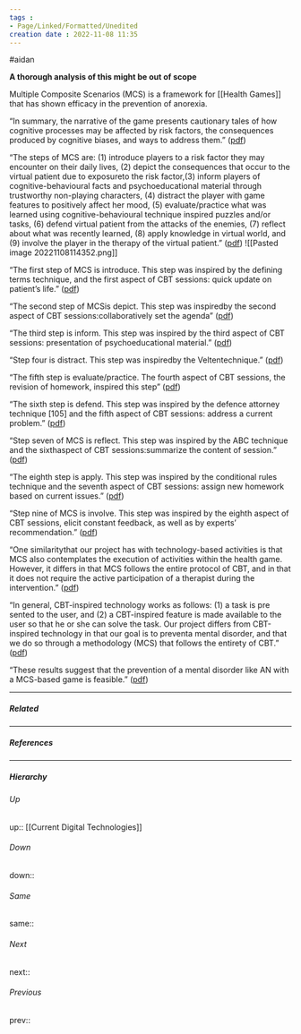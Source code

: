 ```yaml
---
tags :
- Page/Linked/Formatted/Unedited
creation date : 2022-11-08 11:35 
---
```

#aidan 

**A thorough analysis of this might be out of scope**

Multiple Composite Scenarios (MCS) is a framework for [[Health Games]] that has shown efficacy in the prevention of anorexia. 

“In summary, the narrative of the game presents cautionary tales of how cognitive processes may be affected by risk factors, the consequences produced by cognitive biases, and ways to address them.” ([pdf](zotero://open-pdf/library/items/V7EQ44H3?page=7&annotation=JUJKPAB2))

“The steps of MCS are: (1) introduce players to a risk factor they may encounter on their daily lives, (2) depict the consequences that occur to the virtual patient due to exposureto the risk factor,(3) inform players of cognitive-behavioural facts and psychoeducational material through trustworthy non-playing characters, (4) distract the player with game features to positively affect her mood, (5) evaluate/practice what was learned using cognitive-behavioural technique inspired puzzles and/or tasks, (6) defend virtual patient from the attacks of the enemies, (7) reflect about what was recently learned, (8) apply knowledge in virtual world, and (9) involve the player in the therapy of the virtual patient.” ([pdf](zotero://open-pdf/library/items/V7EQ44H3?page=10&annotation=5QINVR9Q))
![[Pasted image 20221108114352.png]]

“The first step of MCS is introduce. This step was inspired by the defining terms technique, and the first aspect of CBT sessions: quick update on patient’s life.” ([pdf](zotero://open-pdf/library/items/V7EQ44H3?page=10&annotation=ZYI6W573))

“The second step of MCSis depict. This step was inspiredby the second aspect of CBT sessions:collaboratively set the agenda” ([pdf](zotero://open-pdf/library/items/V7EQ44H3?page=10&annotation=YP2QSHD5))

“The third step is inform. This step was inspired by the third aspect of CBT sessions: presentation of psychoeducational material.” ([pdf](zotero://open-pdf/library/items/V7EQ44H3?page=10&annotation=Z4JFGYDX))

“Step four is distract. This step was inspiredby the Veltentechnique.” ([pdf](zotero://open-pdf/library/items/V7EQ44H3?page=10&annotation=7FSMPHZ2))

“The fifth step is evaluate/practice. The fourth aspect of CBT sessions, the revision of homework, inspired this step” ([pdf](zotero://open-pdf/library/items/V7EQ44H3?page=10&annotation=S8K9MWBZ))

“The sixth step is defend. This step was inspired by the defence attorney technique [105] and the fifth aspect of CBT sessions: address a current problem.” ([pdf](zotero://open-pdf/library/items/V7EQ44H3?page=10&annotation=UUVR4XDZ))

“Step seven of MCS is reflect. This step was inspired by the ABC technique and the sixthaspect of CBT sessions:summarize the content of session.” ([pdf](zotero://open-pdf/library/items/V7EQ44H3?page=10&annotation=4GH76P44))

“The eighth step is apply. This step was inspired by the conditional rules technique and the seventh aspect of CBT sessions: assign new homework based on current issues.” ([pdf](zotero://open-pdf/library/items/V7EQ44H3?page=10&annotation=47Q9NN8T))

“Step nine of MCS is involve. This step was inspired by the eighth aspect of CBT sessions, elicit constant feedback, as well as by experts’ recommendation.” ([pdf](zotero://open-pdf/library/items/V7EQ44H3?page=10&annotation=AI2Y4Q2V))

“One similaritythat our project has with technology-based activities is that MCS also contemplates the execution of activities within the health game. However, it differs in that MCS follows the entire protocol of CBT, and in that it does not require the active participation of a therapist during the intervention.” ([pdf](zotero://open-pdf/library/items/V7EQ44H3?page=20&annotation=82CXL785))

“In general, CBT-inspired technology works as follows: (1) a task is pre sented to the user, and (2) a CBT-inspired feature is made available to the user so that he or she can solve the task. Our project differs from CBT-inspired technology in that our goal is to preventa mental disorder, and that we do so through a methodology (MCS) that follows the entirety of CBT.” ([pdf](zotero://open-pdf/library/items/V7EQ44H3?page=20&annotation=BDN96HUV))

“These results suggest that the prevention of a mental disorder like AN with a MCS-based game is feasible.” ([pdf](zotero://open-pdf/library/items/V7EQ44H3?page=21&annotation=7CPMDWGE))

---
##### Related


---
##### References


---
##### Hierarchy
###### Up
up:: [[Current Digital Technologies]]
###### Down
down:: 
###### Same
same:: 
###### Next
next:: 
###### Previous
prev:: 